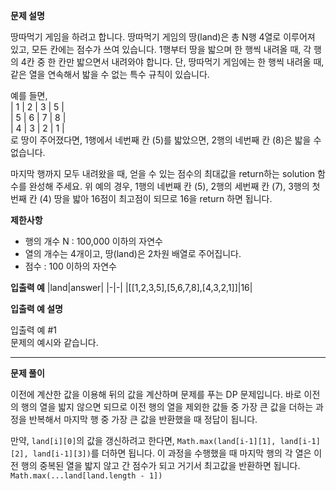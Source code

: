 **문제 설명**

땅따먹기 게임을 하려고 합니다. 땅따먹기 게임의 땅(land)은 총 N행 4열로 이루어져 있고, 모든 칸에는 점수가 쓰여 있습니다. 1행부터 땅을 밟으며 한 행씩 내려올 때, 각 행의 4칸 중 한 칸만 밟으면서 내려와야 합니다. 단, 땅따먹기 게임에는 한 행씩 내려올 때, 같은 열을 연속해서 밟을 수 없는 특수 규칙이 있습니다.

예를 들면,   
| 1 | 2 | 3 | 5 |   
| 5 | 6 | 7 | 8 |   
| 4 | 3 | 2 | 1 |   
로 땅이 주어졌다면, 1행에서 네번째 칸 (5)를 밟았으면, 2행의 네번째 칸 (8)은 밟을 수 없습니다.

마지막 행까지 모두 내려왔을 때, 얻을 수 있는 점수의 최대값을 return하는 solution 함수를 완성해 주세요. 위 예의 경우, 1행의 네번째 칸 (5), 2행의 세번째 칸 (7), 3행의 첫번째 칸 (4) 땅을 밟아 16점이 최고점이 되므로 16을 return 하면 됩니다.

**제한사항**
- 행의 개수 N : 100,000 이하의 자연수
- 열의 개수는 4개이고, 땅(land)은 2차원 배열로 주어집니다.
- 점수 : 100 이하의 자연수

**입출력 예**
|land|answer|
|-|-|
|[[1,2,3,5],[5,6,7,8],[4,3,2,1]]|16|

**입출력 예 설명**

입출력 예 #1   
문제의 예시와 같습니다.

<hr/>

**문제 풀이**

이전에 계산한 값을 이용해 뒤의 값을 계산하며 문제를 푸는 DP 문제입니다. 바로 이전의 행의 열을 밟지 않으면 되므로 이전 행의 열을 제외한 값들 중 가장 큰 값을 더하는 과정을 반복해서 마지막 행 중 가장 큰 값을 반환했을 때 정답이 됩니다.

만약, `land[i][0]`의 값을 갱신하려고 한다면, `Math.max(land[i-1][1], land[i-1][2], land[i-1][3])`를 더하면 됩니다. 이 과정을 수행했을 때 마지막 행의 각 열은 이전 행의 중복된 열을 밟지 않고 간 점수가 되고 거기서 최고값을 반환하면 됩니다. `Math.max(...land[land.length - 1])`